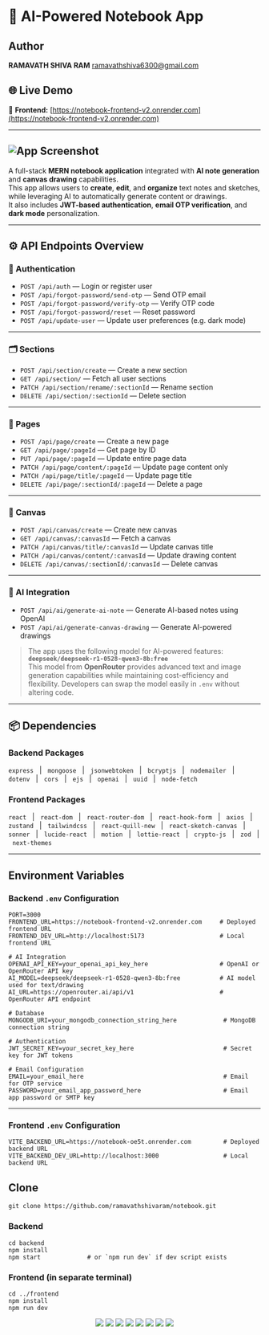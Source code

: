 # 📝 AI-Powered Notebook App

## Author
**RAMAVATH SHIVA RAM**    ramavathshiva6300@gmail.com


## 🌐 Live Demo  
🔗 **Frontend:** [https://notebook-frontend-v2.onrender.com](https://notebook-frontend-v2.onrender.com)  

---
![App Screenshot](./Output/desktop-note.png)  
---

A full-stack **MERN notebook application** integrated with **AI note generation** and **canvas drawing** capabilities.  
This app allows users to **create**, **edit**, and **organize** text notes and sketches, while leveraging AI to automatically generate content or drawings.  
It also includes **JWT-based authentication**, **email OTP verification**, and **dark mode** personalization.

---

## ⚙️ API Endpoints Overview

### 🔐 Authentication
- `POST /api/auth` — Login or register user  
- `POST /api/forgot-password/send-otp` — Send OTP email  
- `POST /api/forgot-password/verify-otp` — Verify OTP code  
- `POST /api/forgot-password/reset` — Reset password  
- `POST /api/update-user` — Update user preferences (e.g. dark mode)

---

### 🗂️ Sections
- `POST /api/section/create` — Create a new section  
- `GET /api/section/` — Fetch all user sections  
- `PATCH /api/section/rename/:sectionId` — Rename section  
- `DELETE /api/section/:sectionId` — Delete section  

---

### 📄 Pages
- `POST /api/page/create` — Create a new page  
- `GET /api/page/:pageId` — Get page by ID  
- `PUT /api/page/:pageId` — Update entire page data  
- `PATCH /api/page/content/:pageId` — Update page content only  
- `PATCH /api/page/title/:pageId` — Update page title  
- `DELETE /api/page/:sectionId/:pageId` — Delete a page  

---

### 🎨 Canvas
- `POST /api/canvas/create` — Create new canvas  
- `GET /api/canvas/:canvasId` — Fetch a canvas  
- `PATCH /api/canvas/title/:canvasId` — Update canvas title  
- `PATCH /api/canvas/content/:canvasId` — Update drawing content  
- `DELETE /api/canvas/:sectionId/:canvasId` — Delete canvas  

---

### 🤖 AI Integration
- `POST /api/ai/generate-ai-note` — Generate AI-based notes using OpenAI  
- `POST /api/ai/generate-canvas-drawing` — Generate AI-powered drawings 

> The app uses the following model for AI-powered features:  
> **`deepseek/deepseek-r1-0528-qwen3-8b:free`**  
> This model from **OpenRouter** provides advanced text and image generation capabilities while maintaining cost-efficiency and flexibility. Developers can swap the model easily in `.env` without altering code.


---

## 📦 Dependencies

### **Backend Packages**
`express` &nbsp; | &nbsp; `mongoose` &nbsp; | &nbsp; `jsonwebtoken` &nbsp; | &nbsp; `bcryptjs` &nbsp; | &nbsp; `nodemailer` &nbsp; | &nbsp; `dotenv` &nbsp; | &nbsp; `cors` &nbsp; | &nbsp; `ejs` &nbsp; | &nbsp; `openai` &nbsp; | &nbsp; `uuid` &nbsp; | &nbsp; `node-fetch`

### **Frontend Packages**
`react` &nbsp; | &nbsp; `react-dom` &nbsp; | &nbsp; `react-router-dom` &nbsp; | &nbsp; `react-hook-form` &nbsp; | &nbsp; `axios` &nbsp; | &nbsp; `zustand` &nbsp; | &nbsp; `tailwindcss` &nbsp; | &nbsp; `react-quill-new` &nbsp; | &nbsp; `react-sketch-canvas` &nbsp; | &nbsp; `sonner` &nbsp; | &nbsp; `lucide-react` &nbsp; | &nbsp; `motion` &nbsp; | &nbsp; `lottie-react` &nbsp; | &nbsp; `crypto-js` &nbsp; | &nbsp; `zod` &nbsp; | &nbsp; `next-themes`

---

## Environment Variables

### Backend `.env` Configuration

```env
PORT=3000
FRONTEND_URL=https://notebook-frontend-v2.onrender.com     # Deployed frontend URL
FRONTEND_DEV_URL=http://localhost:5173                     # Local frontend URL

# AI Integration
OPENAI_API_KEY=your_openai_api_key_here                    # OpenAI or OpenRouter API key
AI_MODEL=deepseek/deepseek-r1-0528-qwen3-8b:free           # AI model used for text/drawing
AI_URL=https://openrouter.ai/api/v1                        # OpenRouter API endpoint

# Database
MONGODB_URI=your_mongodb_connection_string_here             # MongoDB connection string

# Authentication
JWT_SECRET_KEY=your_secret_key_here                         # Secret key for JWT tokens

# Email Configuration
EMAIL=your_email_here                                       # Email for OTP service
PASSWORD=your_email_app_password_here                       # Email app password or SMTP key
```
----

### Frontend `.env` Configuration
```
VITE_BACKEND_URL=https://notebook-oe5t.onrender.com         # Deployed backend URL
VITE_BACKEND_DEV_URL=http://localhost:3000                  # Local backend URL
```

## Clone
`git clone https://github.com/ramavathshivaram/notebook.git`

### Backend

```
cd backend
npm install
npm start             # or `npm run dev` if dev script exists
```

### Frontend (in separate terminal)
```
cd ../frontend
npm install
npm run dev
```
<p align="center">
  <img src="https://img.shields.io/badge/Node.js-18+-green?logo=node.js">
  <img src="https://img.shields.io/badge/Express.js-Backend-black?logo=express">
  <img src="https://img.shields.io/badge/MongoDB-Database-green?logo=mongodb">
  <img src="https://img.shields.io/badge/React-Frontend-blue?logo=react">
  <img src="https://img.shields.io/badge/TailwindCSS-Styling-38B2AC?logo=tailwindcss">
  <img src="https://img.shields.io/badge/OpenRouter%20AI-Integration-purple?logo=openai">
  <img src="https://img.shields.io/badge/JWT-Auth-yellow?logo=jsonwebtokens">
  <img src="https://img.shields.io/badge/License-MIT-blue">
</p>

